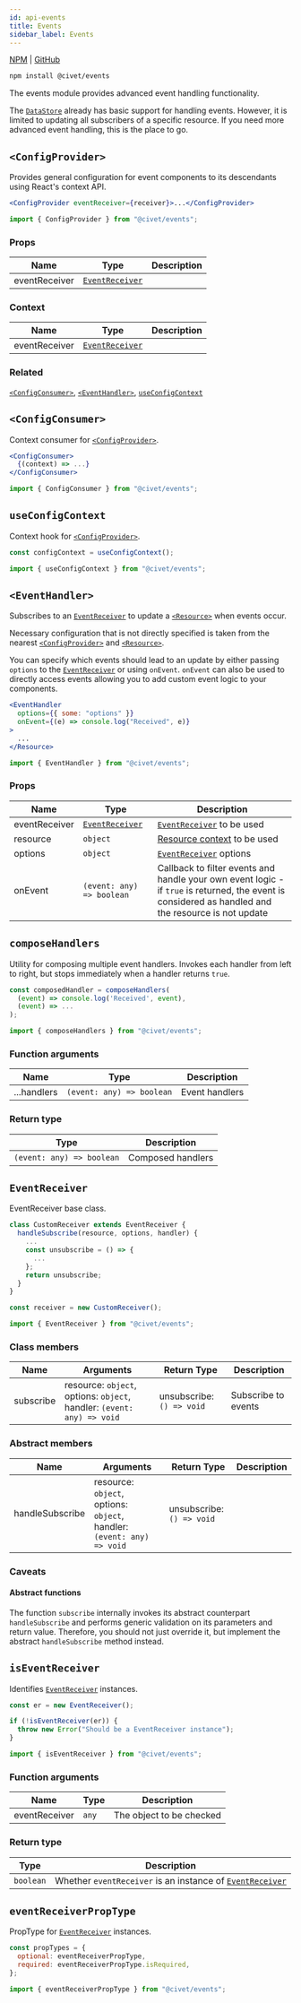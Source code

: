 ```yaml
---
id: api-events
title: Events
sidebar_label: Events
---
```


[NPM](https://npmjs.com/package/@civet/events) | [GitHub](https://github.com/civet-org/events)

```bash
npm install @civet/events
```

The events module provides advanced event handling functionality.

The [`DataStore`](api-core.md#datastore) already has basic support for handling events. However, it is limited to updating all subscribers of a specific resource.
If you need more advanced event handling, this is the place to go.

## `<ConfigProvider>`

Provides general configuration for event components to its descendants using React's context API.

<!--DOCUSAURUS_CODE_TABS-->
<!--Usage-->

```jsx
<ConfigProvider eventReceiver={receiver}>...</ConfigProvider>
```

<!--Import-->

```js
import { ConfigProvider } from "@civet/events";
```

<!--END_DOCUSAURUS_CODE_TABS-->

### Props

| Name          | Type                              | Description |
| ------------- | --------------------------------- | ----------- |
| eventReceiver | [`EventReceiver`](#eventreceiver) |             |

### Context

| Name          | Type                              | Description |
| ------------- | --------------------------------- | ----------- |
| eventReceiver | [`EventReceiver`](#eventreceiver) |             |

### Related

[`<ConfigConsumer>`](#configconsumer), [`<EventHandler>`](#eventhandler), [`useConfigContext`](#useconfigcontext)

## `<ConfigConsumer>`

Context consumer for [`<ConfigProvider>`](#configprovider).

<!--DOCUSAURUS_CODE_TABS-->
<!--Usage-->

```jsx
<ConfigConsumer>
  {(context) => ...}
</ConfigConsumer>
```

<!--Import-->

```js
import { ConfigConsumer } from "@civet/events";
```

<!--END_DOCUSAURUS_CODE_TABS-->

## `useConfigContext`

Context hook for [`<ConfigProvider>`](#configprovider).

<!--DOCUSAURUS_CODE_TABS-->
<!--Usage-->

```js
const configContext = useConfigContext();
```

<!--Import-->

```js
import { useConfigContext } from "@civet/events";
```

<!--END_DOCUSAURUS_CODE_TABS-->

## `<EventHandler>`

Subscribes to an [`EventReceiver`](#eventreceiver) to update a [`<Resource>`](api-core.md#resource) when events occur.

Necessary configuration that is not directly specified is taken from the nearest [`<ConfigProvider>`](#configprovider) and [`<Resource>`](api-core.md#resource).

You can specify which events should lead to an update by either passing `options` to the [`EventReceiver`](#eventreceiver) or using `onEvent`.
`onEvent` can also be used to directly access events allowing you to add custom event logic to your components.

<!--DOCUSAURUS_CODE_TABS-->
<!--Usage-->

```jsx
<EventHandler
  options={{ some: "options" }}
  onEvent={(e) => console.log("Received", e)}
>
  ...
</Resource>
```

<!--Import-->

```js
import { EventHandler } from "@civet/events";
```

<!--END_DOCUSAURUS_CODE_TABS-->

### Props

| Name          | Type                              | Description                                                                                                                                          |
| ------------- | --------------------------------- | ---------------------------------------------------------------------------------------------------------------------------------------------------- |
| eventReceiver | [`EventReceiver`](#eventreceiver) | [`EventReceiver`](#eventreceiver) to be used                                                                                                         |
| resource      | `object`                          | [Resource context](api-core.md#resourceprovider) to be used                                                                                          |
| options       | `object`                          | [`EventReceiver`](#eventreceiver) options                                                                                                            |
| onEvent       | `(event: any) => boolean`         | Callback to filter events and handle your own event logic - if `true` is returned, the event is considered as handled and the resource is not update |

## `composeHandlers`

Utility for composing multiple event handlers.
Invokes each handler from left to right, but stops immediately when a handler returns `true`.

<!--DOCUSAURUS_CODE_TABS-->
<!--Usage-->

```js
const composedHandler = composeHandlers(
  (event) => console.log('Received', event),
  (event) => ...
);
```

<!--Import-->

```js
import { composeHandlers } from "@civet/events";
```

<!--END_DOCUSAURUS_CODE_TABS-->

### Function arguments

| Name        | Type                      | Description    |
| ----------- | ------------------------- | -------------- |
| ...handlers | `(event: any) => boolean` | Event handlers |

### Return type

| Type                      | Description       |
| ------------------------- | ----------------- |
| `(event: any) => boolean` | Composed handlers |

## `EventReceiver`

EventReceiver base class.

<!--DOCUSAURUS_CODE_TABS-->
<!--Usage-->

```js
class CustomReceiver extends EventReceiver {
  handleSubscribe(resource, options, handler) {
    ...
    const unsubscribe = () => {
      ...
    };
    return unsubscribe;
  }
}

const receiver = new CustomReceiver();
```

<!--Import-->

```js
import { EventReceiver } from "@civet/events";
```

<!--END_DOCUSAURUS_CODE_TABS-->

### Class members

| Name      | Arguments                                                              | Return Type               | Description         |
| --------- | ---------------------------------------------------------------------- | ------------------------- | ------------------- |
| subscribe | resource: `object`, options: `object`, handler: `(event: any) => void` | unsubscribe: `() => void` | Subscribe to events |

### Abstract members

| Name            | Arguments                                                              | Return Type               | Description |
| --------------- | ---------------------------------------------------------------------- | ------------------------- | ----------- |
| handleSubscribe | resource: `object`, options: `object`, handler: `(event: any) => void` | unsubscribe: `() => void` |             |

### Caveats

#### Abstract functions

The function `subscribe` internally invokes its abstract counterpart `handleSubscribe` and performs generic validation on its parameters and return value. Therefore, you should not just override it, but implement the abstract `handleSubscribe` method instead.

## `isEventReceiver`

Identifies [`EventReceiver`](#eventreceiver) instances.

<!--DOCUSAURUS_CODE_TABS-->
<!--Usage-->

```js
const er = new EventReceiver();

if (!isEventReceiver(er)) {
  throw new Error("Should be a EventReceiver instance");
}
```

<!--Import-->

```js
import { isEventReceiver } from "@civet/events";
```

<!--END_DOCUSAURUS_CODE_TABS-->

### Function arguments

| Name          | Type  | Description              |
| ------------- | ----- | ------------------------ |
| eventReceiver | `any` | The object to be checked |

### Return type

| Type      | Description                                                                 |
| --------- | --------------------------------------------------------------------------- |
| `boolean` | Whether `eventReceiver` is an instance of [`EventReceiver`](#eventreceiver) |

## `eventReceiverPropType`

PropType for [`EventReceiver`](#eventreceiver) instances.

<!--DOCUSAURUS_CODE_TABS-->
<!--Usage-->

```js
const propTypes = {
  optional: eventReceiverPropType,
  required: eventReceiverPropType.isRequired,
};
```

<!--Import-->

```js
import { eventReceiverPropType } from "@civet/events";
```

<!--END_DOCUSAURUS_CODE_TABS-->
